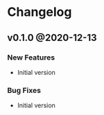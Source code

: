 # Changelog

## v0.1.0 @2020-12-13
### New Features
* Initial version
### Bug Fixes
* Initial version
